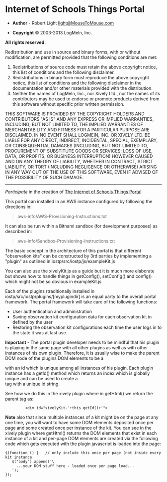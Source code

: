 # Internet of Schools Things Portal

* **Author**   - Robert Light     light@MouseToMouse.com

* **Copyright** © 2003-2013 LogMeIn, Inc.

**All rights reserved.**

Redistribution and use in source and binary forms, with or without modification, are permitted provided that the following conditions are met:

1. Redistributions of source code must retain the above copyright notice, this list of conditions and the following disclaimer.
2. Redistributions in binary form must reproduce the above copyright notice, this list of conditions and the following disclaimer in the documentation and/or other materials provided with the distribution.
3. Neither the names of LogMeIn, Inc., nor Xively Ltd., nor the names of its contributors may be used to endorse or promote products derived from this software without specific prior written permission.

THIS SOFTWARE IS PROVIDED BY THE COPYRIGHT HOLDERS AND CONTRIBUTORS "AS IS" AND ANY EXPRESS OR IMPLIED WARRANTIES, INCLUDING, BUT NOT LIMITED TO, THE IMPLIED WARRANTIES OF MERCHANTABILITY AND FITNESS FOR A PARTICULAR PURPOSE ARE DISCLAIMED. IN NO EVENT SHALL LOGMEIN, INC. OR XIVELY LTD. BE LIABLE FOR ANY DIRECT, INDIRECT, INCIDENTAL, SPECIAL, EXEMPLARY, OR CONSEQUENTIAL DAMAGES (INCLUDING, BUT NOT LIMITED TO, PROCUREMENT OF SUBSTITUTE GOODS OR SERVICES; LOSS OF USE, DATA, OR PROFITS; OR BUSINESS INTERRUPTION) HOWEVER CAUSED AND ON ANY THEORY OF LIABILITY, WHETHER IN CONTRACT, STRICT LIABILITY, OR TORT (INCLUDING NEGLIGENCE OR OTHERWISE) ARISING IN ANY WAY OUT OF THE USE OF THIS SOFTWARE, EVEN IF ADVISED OF THE POSSIBILITY OF SUCH DAMAGE.

---

*Participate* in the creation of [The Internet of Schools Things Portal](http://iostp.org/)



This portal can installed in an AWS instance configured by following the directions in:

>   aws-info/AWS-Provisioning-Instructions.txt

It can also be run within a Bitnami sandbox (for development purposes) as described in:

>   aws-info/Sandbox-Provisioning-Instructions.txt


The basic concept in the architecture of this portal is that different "observation kits" can be constructed by 3rd parties by implementing a "plugin"
as outlined in iostp/src/iostp/js/exampleKit.js

You can also use the xivelyKit.js as a guide but it is much more elaborate but shows how to handle things in getConfig(), setConfig() and config() which might not be so obvious in exampleKit.js

Each of the plugins (traditionally installed in iostp/src/iostp/plugins/[myplugindir] is an equal party to the overall
portal framework.  The portal framework will take care of the following functions:

* User authentication and administration
* Saving observation kit configuration data for each observation kit in defined by the user
* Restoring the observation kit configurations each time the user logs in to the state it was at last use.

**Important** - The portal plugin developer needs to be mindful that his plugin is playing in the same page with all other plugins as
well as with other instances of his own plugin.  Therefore, it is usually wise to make the parent DOM node of the
plugins DOM elements to be a <div> with an id which is unique among all instances of his plugin.  Each plugin instance
has a getId() method which returns an index which is globally unique and can be used to create a <div> tag with a
unique id string.

See how we do this in the xively plugin where in getHtml() we return the parent tag as:
```
         <div id="xivelyKit-'+this.getId()+'">
```

**Note** also that since multiple instances of a kit might be on the page at any one time, you will want to have some DOM elements deposited once per page and some created once per instance of the kit.
You can see in the xively plugin where getHtml() returns the DOM elements that exist in each instance of a kit and per-page DOM elements are created via the following code which gets executed with the plugin javascript
is loaded into the page:
```
$(function () {   // only include this once per page (not inside every kit instance
   $("body").append('\
     ...your DOM stuff here - loaded once per page load...
   ');
});
```
